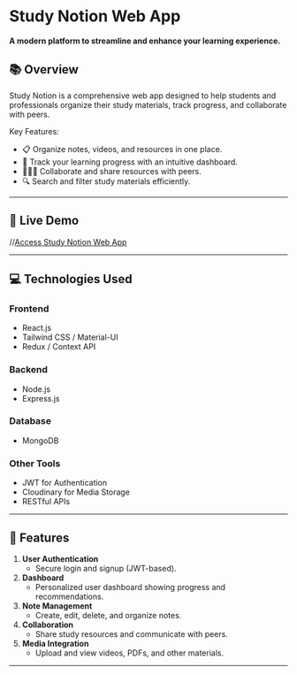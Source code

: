 # Study Notion Web App  

**A modern platform to streamline and enhance your learning experience.**  

## 📚 Overview  
Study Notion is a comprehensive web app designed to help students and professionals organize their study materials, track progress, and collaborate with peers.  

Key Features:  
- 📋 Organize notes, videos, and resources in one place.  
- 🎯 Track your learning progress with an intuitive dashboard.  
- 🧑‍🤝‍🧑 Collaborate and share resources with peers.  
- 🔍 Search and filter study materials efficiently.  

---

## 🚀 Live Demo  
//[Access Study Notion Web App](https://your-live-demo-link.com)  

---

## 💻 Technologies Used  
### **Frontend**  
- React.js  
- Tailwind CSS / Material-UI  
- Redux / Context API  

### **Backend**  
- Node.js  
- Express.js  

### **Database**  
- MongoDB  

### **Other Tools**  
- JWT for Authentication  
- Cloudinary for Media Storage  
- RESTful APIs  

---

## 🎨 Features  
1. **User Authentication**  
   - Secure login and signup (JWT-based).  
2. **Dashboard**  
   - Personalized user dashboard showing progress and recommendations.  
3. **Note Management**  
   - Create, edit, delete, and organize notes.  
4. **Collaboration**  
   - Share study resources and communicate with peers.  
5. **Media Integration**  
   - Upload and view videos, PDFs, and other materials.  

---


